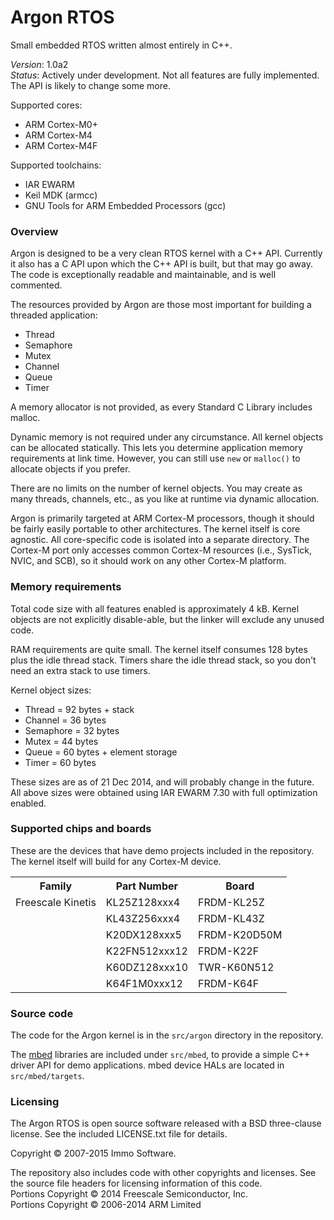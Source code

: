 Argon RTOS
==========

Small embedded RTOS written almost entirely in C++.

*Version*: 1.0a2</br>
*Status*: Actively under development. Not all features are fully implemented. The API is likely to change some more.

Supported cores:

- ARM Cortex-M0+
- ARM Cortex-M4
- ARM Cortex-M4F

Supported toolchains:

- IAR EWARM
- Keil MDK (armcc)
- GNU Tools for ARM Embedded Processors (gcc)

### Overview

Argon is designed to be a very clean RTOS kernel with a C++ API. Currently it also has a C API upon which the C++ API is built, but that may go away. The code is exceptionally readable and maintainable, and is well commented.

The resources provided by Argon are those most important for building a threaded application:

- Thread
- Semaphore
- Mutex
- Channel
- Queue
- Timer

A memory allocator is not provided, as every Standard C Library includes malloc.

Dynamic memory is not required under any circumstance. All kernel objects can be allocated statically. This lets you determine application memory requirements at link time. However, you can still use `new` or `malloc()` to allocate objects if you prefer.

There are no limits on the number of kernel objects. You may create as many threads, channels, etc., as you like at runtime via dynamic allocation.

Argon is primarily targeted at ARM Cortex-M processors, though it should be fairly easily portable to other architectures. The kernel itself is core agnostic. All core-specific code is isolated into a separate directory. The Cortex-M port only accesses common Cortex-M resources (i.e., SysTick, NVIC, and SCB), so it should work on any other Cortex-M platform.

### Memory requirements

Total code size with all features enabled is approximately 4 kB. Kernel objects are not explicitly disable-able, but the linker will exclude any unused code.

RAM requirements are quite small. The kernel itself consumes 128 bytes plus the idle thread stack. Timers share the idle thread stack, so you don't need an extra stack to use timers.

Kernel object sizes:

- Thread = 92 bytes + stack
- Channel = 36 bytes
- Semaphore = 32 bytes
- Mutex = 44 bytes
- Queue = 60 bytes + element storage
- Timer = 60 bytes

These sizes are as of 21 Dec 2014, and will probably change in the future. All above sizes were obtained using IAR EWARM 7.30 with full optimization enabled.

### Supported chips and boards

These are the devices that have demo projects included in the repository. The kernel itself will build for any Cortex-M device.

<table>
<tr><th>Family</th><th>Part Number</th><th>Board</th></tr>
<tr><td>Freescale Kinetis</td><td>KL25Z128xxx4</td><td>FRDM-KL25Z</td></tr>
<tr><td></td><td>KL43Z256xxx4</td><td>FRDM-KL43Z</td></tr>
<tr><td></td><td>K20DX128xxx5</td><td>FRDM-K20D50M</td></tr>
<tr><td></td><td>K22FN512xxx12</td><td>FRDM-K22F</td></tr>
<tr><td></td><td>K60DZ128xxx10</td><td>TWR-K60N512</td></tr>
<tr><td></td><td>K64F1M0xxx12</td><td>FRDM-K64F</td></tr>
</table>

### Source code

The code for the Argon kernel is in the `src/argon` directory in the repository.

The [mbed](http://mbed.org) libraries are included under `src/mbed`, to provide a simple C++ driver API for demo applications. mbed device HALs are located in `src/mbed/targets`.

### Licensing

The Argon RTOS is open source software released with a BSD three-clause license. See the included LICENSE.txt file for details.

Copyright © 2007-2015 Immo Software.

The repository also includes code with other copyrights and licenses. See the source file headers for licensing information of this code.<br/>
Portions Copyright © 2014 Freescale Semiconductor, Inc.<br/>
Portions Copyright © 2006-2014 ARM Limited

